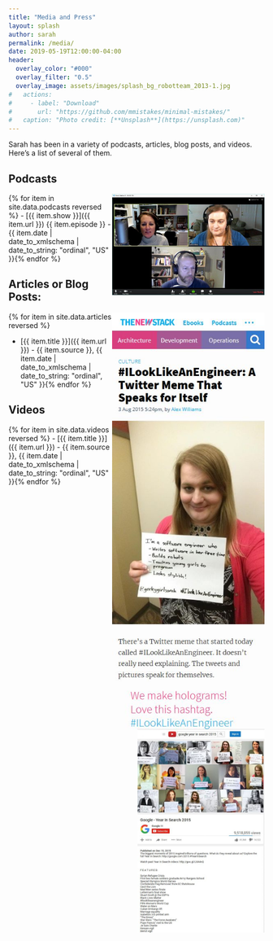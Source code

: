 ```yaml
---
title: "Media and Press"
layout: splash
author: sarah
permalink: /media/
date: 2019-05-19T12:00:00-04:00
header:
  overlay_color: "#000"
  overlay_filter: "0.5"
  overlay_image: assets/images/splash_bg_robotteam_2013-1.jpg
#   actions:
#     - label: "Download"
#       url: "https://github.com/mmistakes/minimal-mistakes/"
#   caption: "Photo credit: [**Unsplash**](https://unsplash.com)"
---
```


Sarah has been in a variety of podcasts, articles, blog posts, and videos. Here’s a list of several of them.

## Podcasts

<img style="float: right;" src="/assets/images/hallway-chats-podcast-screenshot.jpg" width="300" height="199" alt="Screenshot of Sarah recording a podcast on Hallway Chats">
{% for item in site.data.podcasts reversed %}
- [{{ item.show }}]({{ item.url }}) {{ item.episode }} - {{ item.date | date_to_xmlschema | date_to_string: "ordinal", "US" }}{% endfor %}

## Articles or Blog Posts:

<img style="float: right;" src="/assets/images/the-new-stack-ilooklikeanengineer.jpg" width="300" height="819" alt="Screenshot of The New Stack's article on #ILookLikeAnEngineer featuring Sarah's tweet picture at the top">

{% for item in site.data.articles reversed %}
- [{{ item.title }}]({{ item.url }}) - {{ item.source }}, {{ item.date | date_to_xmlschema | date_to_string: "ordinal", "US" }}{% endfor %}

## Videos

<img style="float: right;" src="/assets/images/google-year-in-review-2015-screenshot.jpg" width="250" height="400" alt="Screenshot of the Google 2015 Year in Search video on Youtube with 15 women holding #ILookLikeAnEngineer signs, including Sarah">
{% for item in site.data.videos reversed %}
- [{{ item.title }}]({{ item.url }}) - {{ item.source }}, {{ item.date | date_to_xmlschema | date_to_string: "ordinal", "US" }}{% endfor %}
